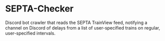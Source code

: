 # SEPTA-Checker
Discord bot crawler that reads the SEPTA TrainView feed, notifying a channel on Discord of delays from a list of user-specified trains on regular, user-specified intervals.
